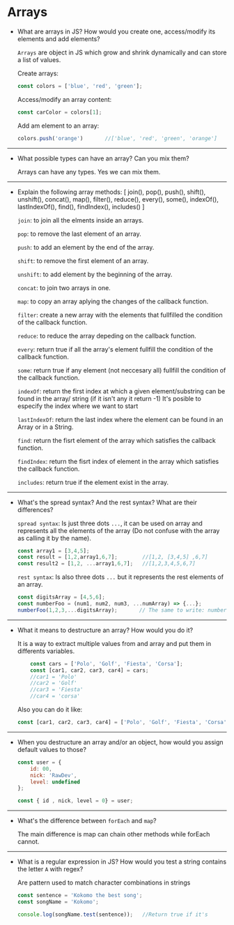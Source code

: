 # Arrays

- What are arrays in JS? How would you create one, access/modify its elements and add elements?

    ``Arrays`` are object in JS which grow and shrink dynamically and can store a list of values.

    Create arrays:
    ```javascript
    const colors = ['blue', 'red', 'green'];
    ```
    Access/modify an array content:
    ```javascript
    const carColor = colors[1];
    ```
    Add am element to an array:
    ```javascript
    colors.push('orange')       //['blue', 'red', 'green', 'orange']
    ```

---
- What possible types can have an array? Can you mix them?

    Arrays can have any types. Yes we can mix them.
---
- Explain the following array methods: [ join(), pop(), push(), shift(), unshift(), concat(), map(), filter(), reduce(), every(), some(), indexOf(), lastIndexOf(), find(), findIndex(), includes() ]

    ``join``: to join all the elments inside an arrays.

    ``pop``: to remove the last element of an array.

    ``push``: to add an element by the end of the array.

    ``shift``: to remove the first element of an array.

    ``unshift``: to add element by the beginning of the array.

    ``concat``: to join two arrays in one.

    ``map``: to copy an array aplying the changes of the callback function.

    ``filter``: create a new array with the elements that fullfilled the condition of the callback function.

    ``reduce``: to reduce the array depeding on the callback function.

    ``every``: return true if all the array's element fullfill the condition of the callback function.

    ``some``: return true if any element (not neccesary all) fullfill the condition of the callback function.

    ``indexOf``: return the first index at which a given element/substring can be found in the array/ string (if it isn't any it return -1) It's posible to especify the index where we want to start 

    ``lastIndexOf``: return the last index where the element can be found in an Array or in a String.

    ``find``: return the fisrt element of the array which satisfies the callback function.

    ``findIndex``: return the fisrt index of element in the array which satisfies the callback function.

    ``includes``: return true if the element exist in the array.

---
- What's the spread syntax? And the rest syntax? What are their differences?

    ``spread syntax``: Is just three dots ``...``, it can be used on array and represents all the elements of the array (Do not confuse with the array as calling it by the name).
    ```javascript
    const array1 = [3,4,5];
    const result = [1,2,array1,6,7];        //[1,2, [3,4,5] ,6,7]
    const result2 = [1,2, ...array1,6,7];   //[1,2,3,4,5,6,7]
    ```
    ``rest syntax``: Is also three dots ``...``  but it represents the rest elements of an array.
    ```javascript
    const digitsArray = [4,5,6];
    const numberFoo = (num1, num2, num3, ...numArray) => {...};
    numberFoo(1,2,3,...digitsArray);       // The same to write: numberFoo(1,2,3,4,5,6)
    ```
---
- What it means to destructure an array? How would you do it?

    It is a way to extract multiple values from and array and put them in differents variables.
    ```javascript
        const cars = ['Polo', 'Golf', 'Fiesta', 'Corsa'];
        const [car1, car2, car3, car4] = cars;
        //car1 = 'Polo'
        //car2 = 'Golf'
        //car3 = 'Fiesta'
        //car4 = 'corsa'
    ```
    Also you can do it like:
    ```javascript
    const [car1, car2, car3, car4] = ['Polo', 'Golf', 'Fiesta', 'Corsa'];
    ```
---
- When you destructure an array and/or an object, how would you assign default values to those?
    
    ```javascript
    const user = {
        id: 00,
        nick: 'RawDev',
        level: undefined
    };

    const { id , nick, level = 0} = user;
    ```  
---
- What's the difference between `forEach` and `map`?

    The main difference is map can chain  other methods while forEach cannot.
---
- What is a regular expression in JS? How would you test a string contains the letter `A` with regex?

    Are pattern used to match character combinations in strings
    ```javascript
    const sentence = 'Kokomo the best song';
    const songName = 'Kokomo';

    console.log(songName.test(sentence));   //Return true if it's
    ```

